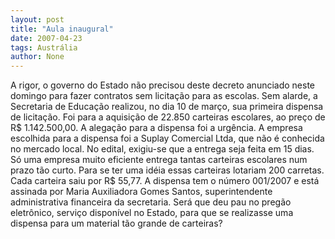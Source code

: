 ```yaml
---
layout: post
title: "Aula inaugural"
date: 2007-04-23
tags: Austrália
author: None
---
```


A rigor, o governo do Estado não precisou deste decreto anunciado neste domingo para fazer contratos sem licitação para as escolas.
Sem alarde, a Secretaria de Educação realizou, no dia 10 de março, sua primeira dispensa de licitação.
Foi para a aquisição de 22.850 carteiras escolares, ao preço de R$ 1.142.500,00.
A alegação para a dispensa foi a urgência. 
A empresa escolhida para a dispensa foi a Suplay Comercial Ltda, que não é conhecida no mercado local.
No edital, exigiu-se que a entrega seja feita em 15 dias.
Só uma empresa muito eficiente entrega tantas carteiras escolares num prazo tão curto. Para se ter uma idéia essas carteiras lotariam 200 carretas. 
Cada carteira saiu por R$ 55,77. 
A dispensa tem o número 001/2007 e está assinada por Maria Auxiliadora Gomes Santos, superintendente administrativa financeira da secretaria. 
Será que deu pau no pregão eletrônico, serviço disponível no Estado, para que se realizasse uma dispensa para um material tão grande de carteiras? 